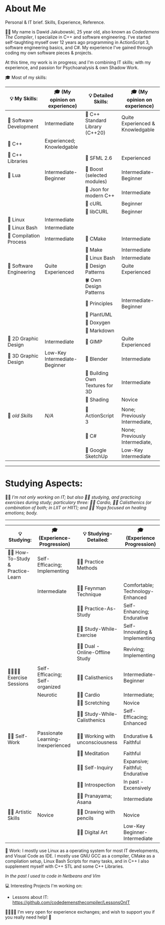 # About Me

Personal & IT brief. Skills, Experience, Reference.

👦🏻 My name is Dawid Jakubowski, 25 year old, also known as *Codedemens The Compiler*, I specialize in C++ and software engineering. I've started self-taughting myself over 12 years ago programming in ActionScript 3, software engineering basics, and C#. My experience I've gained through coding my own software pieces & projects.

At this time, my work is in progress; and I'm combining IT skills; with my experience, and passion for Psychoanalysis & own Shadow Work.

🎓 Most of my skills:

| 💡 My Skills:                   | 🎓 (My opinion on experience)   | 💡 Detailed Skills:             | 🎓 (My opinion on experience)    |
|---------------------------------|---------------------------------|---------------------------------|--------------------------------- |
| 🧭 Software Development         | Intermediate                    | 🧭 C++ Standard Library (C++20) | Quite Experienced & Knowledgable |
| 🧭 C++                          | Experienced; Knowledgable       |                                 |                                  |
| 🧭 C++ Libraries                |                                 | 🧭 SFML 2.6                     | Experienced                      |
| 🧭 Lua                          | Intermediate-Beginner           | 🧭 Boost (selected modules)     | Intermediate-Beginner            |
|                                 |                                 | 🧭 Json for modern C++          | Intermediate                     |
|                                 |                                 | 🧭 cURL                         | Beginner                         |
|                                 |                                 | 🧭 libCURL                      | Beginner                         |
| 🧭 Linux                        | Intermediate                    |                                 |                                  |
| 🧭 Linux Bash                   | Intermediate                    |                                 |                                  |
| 🧭 Compilation Process          | Intermediate                    | 🧭 CMake                        | Intermediate                     |
|                                 |                                 | 🧭 Make                         | Intermediate                     |
|                                 |                                 | 🧭 Linux Bash                   | Intermediate                     |
| 🧭 Software Engineering         | Quite Experienced               | 🧭 Design Patterns              | Quite Experienced                |
|                                 |                                 | 🍀 Own Design Patterns          |                                  |
|                                 |                                 | 🧭 Principles                   | Intermediate-Beginner            |
|                                 |                                 | 🌳 PlantUML                     |                                  |
|                                 |                                 | 🌳 Doxygen                      |                                  |
|                                 |                                 | 🌳 Markdown                     |                                  |
| 🌳 2D Graphic Design            | Intermediate                    | 🌳 GIMP                         | Quite Experienced                |
| 🌳 3D Graphic Design            | Low-Key Intermediate-Beginner   | 🌳 Blender                      | Intermediate                     |
|                                 |                                 | 🌳 Building Own Textures for 3D | Intermediate                     |
|                                 |                                 | 🌳 Shading                      | Novice                           |
|                                 |                                 |                                 |                                  |
| 🧭 *old Skills*                 | *N/A*                           | 🧭 ActionScript 3               | None; Previously Intermediate,   |
|                                 |                                 | 🧭 C#                           | None; Previously Intermediate,   |
|                                 |                                 | 🧭 Google SketchUp              | Low-Key Intermediate             |

-----------

# Studying Aspects:
👦🏻 *I'm not only working on IT; but also  ✍🏻 studying, and practicing exercises during study; particulary three: 🦶🏻 Cardio, 💪🏻 Calisthenics (or combination of both; in LIIT or HIIT); and 🙏🏻 Yoga focused on healing emotions; body.*

-----------


| 💡 Studying:                    | 🎓 (Experience-Progression)     | 💡 Studying-Detailed:           | 🎓 (Experience Progression)      |
|---------------------------------|---------------------------------|---------------------------------|--------------------------------- |
| ✍🏻 How-To-Study & Practice-Learn| Self-Efficacing; Implementing   | ✍🏻 Practice Methods             |                                  |
|                                 | Intermediate                    |   ✍🏻 Feynman Technique          | Comfortable; Technology-Enhanced |
|                                 |                                 |   ✍🏻 Practice-As-Study          | Self-Enhancing; Endurative       |
|                                 |                                 |   ✍🏻 Study-While-Exercise       | Self-Innovating & Implementing   |
|                                 |                                 |   ✍🏻 Dual - Online-Offline Study| Reviving; Implementing           |
|                                 |                                 |                                 |                                  |
| 🦶🏻💪🏻 Exercise Sessions          | Self-Efficacing; Self-organized | 💪🏻 Calisthenics                 | Intermediate-Beginner            |
|                                 | Neurotic                        | 🦶🏻 Cardio                       | Intermediate;                    |
|                                 |                                 | 🦶🏻 Scretching                   | Novice                           |
|                                 |                                 | ✍🏻 Study-While-Calisthenics     | Self-Efficacing; Enhanced        |
|                                 |                                 |                                 |                                  |
| 🙏🏻 Self-Work                    |Passionate Learning-Inexperienced| 🙏🏻 Working with unconsciousness | Endurative & Faithful           |
|                                 |                                 |   🙏🏻 Meditation                 | Faithful                        |
|                                 |                                 |   🙏🏻 Self-Inquiry               | Expansive; Faithful; Endurative  |
|                                 |                                 |     🙏🏻 Introspection            | In past - Excensively            |
|                                 |                                 |   🙏🏻 Pranayama; Asana           | Intermediate                     |
|                                 |                                 |                                 |                                  |
| ✍🏻 Artistic Skills              | Novice                          | ✍🏻 Drawing with pencils         | Novice                           |
|                                 |                                 | ✍🏻 Digital Art                  | Low-Key Beginner-Intermediate    |

🎒 Work:
I mostly use Linux as a operating system for most IT developments, and Visual Code as IDE. I mostly use GNU GCC as a compiler, CMake as a compilation setup, Linux Bash Scripts for many tasks, and in C++ I also supplement myself with C++ STL and some C++ Libraries.  

*In the past I used to code in Netbeans and Vim*

💻 Interesting Projects I'm working on:
 - Lessons about IT: https://github.com/codedemensthecompiler/LessonsOnIT

🫱🏻‍🫲🏼 I'm very open for experience exchanges; and wish to support you if you really need help! 🙂
